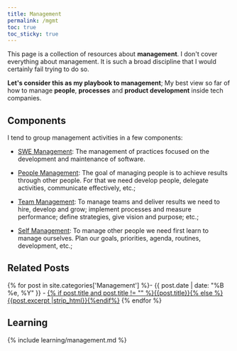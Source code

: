 ```yaml
---
title: Management
permalink: /mgmt
toc: true
toc_sticky: true
---
```


This page is a collection of resources about **management**. I don't cover everything about management. It is such a broad discipline that I would certainly fail trying to do so.

**Let's consider this as my playbook to management**; My best view so far of how to manage **people**, **processes** and **product development** inside tech companies.

## Components

I tend to group management activities in a few components:

- [SWE Management](/mgmt/swe): The management of practices focused on the development and maintenance of software.
<!-- Systems health / Technical Vision -->
- [People Management](/mgmt/people): The goal of managing people is to achieve results through other people. For that we need develop people, delegate activities, communicate effectively, etc.;
<!-- People Development / Stakeholder Management -->
- [Team Management](/mgmt/team): To manage teams and deliver results we need to hire, develop and grow; implement processes and measure performance; define strategies, give vision and purpose; etc.;
<!-- Team growth / Team Productivity / Business Impact -->
- [Self Management](/mgmt/self): To manage other people we need first learn to manage ourselves. Plan our goals, priorities, agenda, routines, development, etc.;

## Related Posts

{% for post in site.categories['Management'] %}- {{ post.date | date: "%B %e, %Y" }} - <a href="{{ site.baseurl }}{{ post.url }}">{% if post.title and post.title != "" %}{{post.title}}{% else %}{{post.excerpt |strip_html}}{%endif%}</a>
{% endfor %}

## Learning

{% include learning/management.md %}